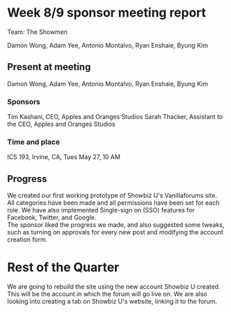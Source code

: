 # Week 8/9 sponsor meeting report

Team: The Showmen

Damon Wong, Adam Yee, Antonio Montalvo, Ryan Enshaie, Byung Kim

## Present at meeting

Damon Wong, Adam Yee, Antonio Montalvo, Ryan Enshaie, Byung Kim

### Sponsors

Tim Kashani, CEO, Apples and Oranges Studios
Sarah Thacker, Assistant to the CEO, Apples and Oranges Studios

### Time and place

ICS 193, Irvine, CA, Tues May 27, 10 AM

## Progress

We created our first working prototype of Showbiz U's Vanillaforums site.  All categories have been made and all permissions
have been set for each role.  We have also implemented Single-sign on (SSO) features for Facebook, Twitter, and Google.  
The sponsor liked the progress we made, and also suggested some tweaks, such as turning on approvals for every new post and
modifying the account creation form.

# Rest of the Quarter

We are going to rebuild the site using the new account Showbiz U created.  This will be the account in which the forum will
go live on.  We are also looking into creating a tab on Showbiz U's website, linking it to the forum.  

